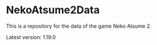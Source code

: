 # NekoAtsume2Data

This is a repository for the data of the game Neko Atsume 2.

Latest version: 1.19.0
